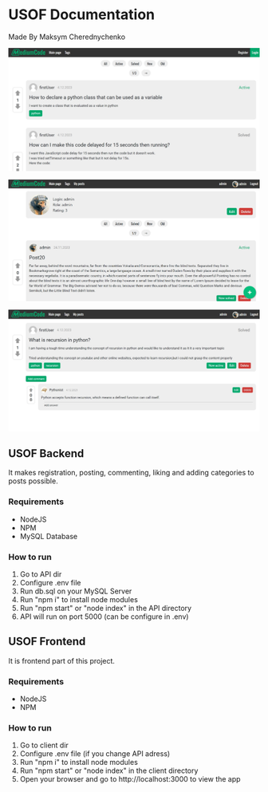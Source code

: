 # USOF Documentation

Made By Maksym Cherednychenko

![My Image1](appimages/1.jpg)

![My Image2](appimages/2.jpg)

![My Image3](appimages/3.jpg)

## USOF Backend
It makes registration, posting, commenting, liking and adding categories to posts possible.

### Requirements
- NodeJS
- NPM
- MySQL Database
  
### How to run
1. Go to API dir
2. Configure .env file
3. Run db.sql on your MySQL Server
4. Run "npm i" to install node modules
5. Run "npm start" or "node index" in the API directory
6. API will run on port 5000 (can be configure in .env)

## USOF Frontend
It is frontend part of this project.

### Requirements
- NodeJS
- NPM
  
### How to run
1. Go to client dir
2. Configure .env file (if you change API adress)
3. Run "npm i" to install node modules
4. Run "npm start" or "node index" in the client directory
5. Open your browser and go to http://localhost:3000 to view the app
